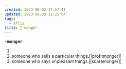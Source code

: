 ```yaml
---
created: 2023-08-02 17:57:41
updated: 2023-08-03 11:25:04
tags:
  - Affix
title: 📖-monger
---
```


<pre><strong>-monger</strong></pre>
1. 
1. someone who sells a particular things.[[profitmonger]]
2. someone who says unpleasant things.[[scaremonger]]